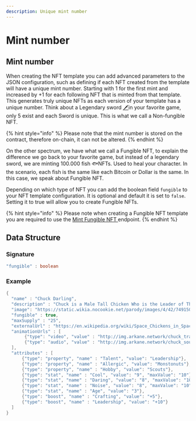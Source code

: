 ```yaml
---
description: Unique mint number
---
```


# Mint number

## Mint number

When creating the NFT template you can add advanced parameters to the JSON configuration, such as defining if each NFT created from the template will have a unique mint number. Starting with 1 for the first mint and increased by +1 for each following NFT that is minted from that template. This generates truly unique NFTs as each version of your template has a unique number. Think about a Legendary sword [🗡️](https://emojipedia.org/dagger/)in your favorite game, only 5 exist and each Sword is unique. This is what we call a Non-fungible NFT.&#x20;

{% hint style="info" %}
Please note that the mint number is stored on the contract, therefore on-chain, it can not be altered.
{% endhint %}

On the other spectrum, we have what we call a Fungible NFT, to explain the difference we go back to your favorite game, but instead of a legendary sword, we are minting 100.000 fish 🐟NFTs. Used to heal your character. In the scenario, each fish is the same like each Bitcoin or Dollar is the same. In this case, we speak about Fungible NFT.&#x20;

Depending on which type of NFT you can add the boolean field `fungible` to your NFT template configuration. It is optional and default it is set to `false`. Setting it to true will allow you to create Fungible NFTs.

{% hint style="info" %}
Please note when creating a Fungible NFT template you are required to use the [Mint Fungible NFT ](../../api-products/nft-api/mint-fungible-nft.md)endpoint.
{% endhint %}

## Data Structure

### Signature

```java
"fungible" : boolean

```

### Example

```java
{
  "name" : "Chuck Darling",
  "description" : "Chuck is a Male Tall Chicken Who is the Leader of The Chicken Siblings. He is Cool, Daring and Wacky. He can be Selfish and Stubborn When it Comes To Challenges, But he is An True Softie when it Comes To His Siblings. In Rebel to the Beak, It revealed that He is Allergic to Monstonuts and In The Good, The Bad and The Clucky, It also Revealed that He Used to Be one Of the Scouts from Slurp,s Little Cowboys Scout Camp along With Finley, Ainta and Hugo. He is the youngest of the three.",
  "image": "https://static.wikia.nocookie.net/parody/images/4/42/74915084_10162764640400387_6139958579186106368_o.jpg",
  "fungible" : true,
  "maxSupply" : "25",
  "externalUrl" : "https://en.wikipedia.org/wiki/Space_Chickens_in_Space",
  "animationUrls" : [
       {"type": "video", "value" : "http://img.arkane.network/chuck_trailer.mp4"},
       {"type": "audio", "value" : "http://img.arkane.network/chuck_soundtrack.mp3"}
  ],
  "attributes" : [
      {"type": "property", "name" : "Talent", "value": "Leadership"},
      {"type": "property", "name" : "Allergic", "value": "Monstonuts"},
      {"type": "property", "name" : "Hobby", "value": "Scouts"},
      {"type": "stat", "name" : "Cool", "value": "9", "maxValue": "10"},
      {"type": "stat", "name" : "Daring", "value": "8", "maxValue": "10"},
      {"type": "stat", "name" : "Noise", "value": "8", "maxValue": "10"},
      {"type": "stat", "name" : "Age", "value": "3"},
      {"type": "boost", "name" : "Crafting", "value": "+5"},
      {"type": "boost", "name" : "Leadership", "value": "+10"}
  ]
}
```
